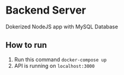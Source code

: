 # Backend Server

Dokerized NodeJS app with MySQL Database

<h2>How to run</h2>
<ol>
	<li>
		Run this command <code>docker-compose up</code>
	</li>
	<li>
		API is running on <code>localhost:3000</code>
	</li>
</ol>
